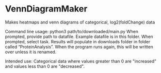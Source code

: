 # VennDiagramMaker
Makes heatmaps and venn diagrams of categorical, log2(foldChange) data

Command line usage:
python3 path/to/downloaded/main.py
When prompted, provide path to datafile. Example datafile is in this folder.
When prompted, select task. Results will populate in downloads folder in folder called “ProteinAnalysis”. When the program runs again, this will be written over unless it is renamed.


Intended use:
Categorical data where values greater than 0 are "increased" and values less than 0 are "decreased".
